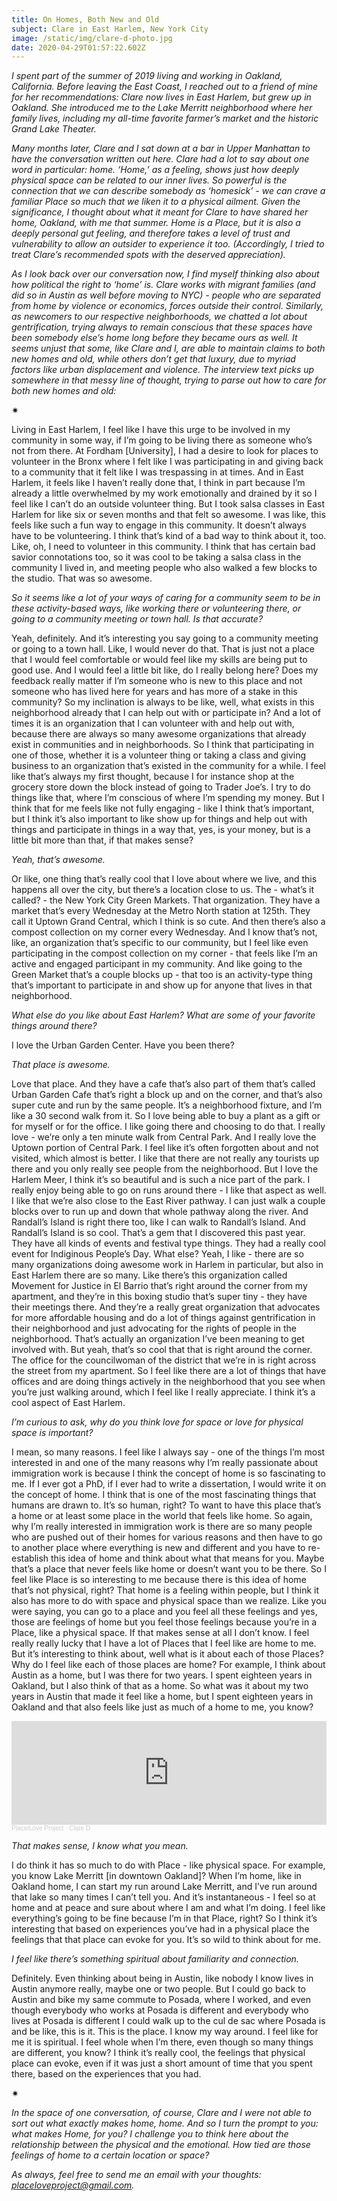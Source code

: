 ```yaml
---
title: On Homes, Both New and Old
subject: Clare in East Harlem, New York City
image: /static/img/clare-d-photo.jpg
date: 2020-04-29T01:57:22.602Z
---
```

*I spent part of the summer of 2019 living and working in Oakland, California. Before leaving the East Coast, I reached out to a friend of mine for her recommendations: Clare now lives in East Harlem, but grew up in Oakland. She introduced me to the Lake Merritt neighborhood where her family lives, including my all-time favorite farmer’s market and the historic Grand Lake Theater.*

*Many months later, Clare and I sat down at a bar in Upper Manhattan to have the conversation written out here. Clare had a lot to say about one word in particular: home. ‘Home,’ as a feeling, shows just how deeply physical space can be related to our inner lives. So powerful is the connection that we can describe somebody as ‘homesick’ - we can crave a familiar Place so much that we liken it to a physical ailment. Given the significance, I thought about what it meant for Clare to have shared her home, Oakland, with me that summer. Home is a Place, but it is also a deeply personal gut feeling, and therefore takes a level of trust and vulnerability to allow an outsider to experience it too. (Accordingly, I tried to treat Clare’s recommended spots with the deserved appreciation).*

*As I look back over our conversation now, I find myself thinking also about how political the right to ‘home’ is. Clare works with migrant families (and did so in Austin as well before moving to NYC) - people who are separated from home by violence or economics, forces outside their control. Similarly, as newcomers to our respective neighborhoods, we chatted a lot about gentrification, trying always to remain conscious that these spaces have been somebody else’s home long before they became ours as well. It seems unjust that some, like Clare and I, are able to maintain claims to both new homes and old, while others don’t get that luxury, due to myriad factors like urban displacement and violence. The interview text picks up somewhere in that messy line of thought, trying to parse out how to care for both new homes and old:*

<div>✷</div>

Living in East Harlem, I feel like I have this urge to be involved in my community in some way, if I’m going to be living there as someone who’s not from there. At Fordham \[University], I had a desire to look for places to volunteer in the Bronx where I felt like I was participating in and giving back to a community that it felt like I was trespassing in at times. And in East Harlem, it feels like I haven’t really done that, I think in part because I’m already a little overwhelmed by my work emotionally and drained by it so I feel like I can’t do an outside volunteer thing. But I took salsa classes in East Harlem for like six or seven months and that felt so awesome. I was like, this feels like such a fun way to engage in this community. It doesn’t always have to be volunteering. I think that’s kind of a bad way to think about it, too. Like, oh, I need to volunteer in this community. I think that has certain bad savior connotations too, so it was cool to be taking a salsa class in the community I lived in, and meeting people who also walked a few blocks to the studio. That was so awesome.

*So it seems like a lot of your ways of caring for a community seem to be in these activity-based ways, like working there or volunteering there, or going to a community meeting or town hall. Is that accurate?*

Yeah, definitely. And it’s interesting you say going to a community meeting or going to a town hall. Like, I would never do that. That is just not a place that I would feel comfortable or would feel like my skills are being put to good use. And I would feel a little bit like, do I really belong here? Does my feedback really matter if I’m someone who is new to this place and not someone who has lived here for years and has more of a stake in this community? So my inclination is always to be like, well, what exists in this neighborhood already that I can help out with or participate in? And a lot of times it is an organization that I can volunteer with and help out with, because there are always so many awesome organizations that already exist in communities and in neighborhoods. So I think that participating in one of those, whether it is a volunteer thing or taking a class and giving business to an organization that’s existed in the community for a while. I feel like that’s always my first thought, because I for instance shop at the grocery store down the block instead of going to Trader Joe’s. I try to do things like that, where I’m conscious of where I’m spending my money. But I think that for me feels like not fully engaging - like I think that’s important, but I think it’s also important to like show up for things and help out with things and participate in things in a way that, yes, is your money, but is a little bit more than that, if that makes sense?

*Yeah, that’s awesome.*

Or like, one thing that’s really cool that I love about where we live, and this happens all over the city, but there’s a location close to us. The - what’s it called? - the New York City Green Markets. That organization. They have a market that’s every Wednesday at the Metro North station at 125th. They call it Uptown Grand Central, which I think is so cute. And then there’s also a compost collection on my corner every Wednesday. And I know that’s not, like, an organization that’s specific to our community, but I feel like even participating in the compost collection on my corner - that feels like I’m an active and engaged participant in my community. And like going to the Green Market that’s a couple blocks up - that too is an activity-type thing that’s important to participate in and show up for anyone that lives in that neighborhood.

*What else do you like about East Harlem? What are some of your favorite things around there?*

I love the Urban Garden Center. Have you been there?

*That place is awesome.*

Love that place. And they have a cafe that’s also part of them that’s called Urban Garden Cafe that’s right a block up and on the corner, and that’s also super cute and run by the same people. It’s a neighborhood fixture, and I’m like a 30 second walk from it. So I love being able to buy a plant as a gift or for myself or for the office. I like going there and choosing to do that. I really love - we’re only a ten minute walk from Central Park. And I really love the Uptown portion of Central Park. I feel like it’s often forgotten about and not visited, which almost is better. I like that there are not really any tourists up there and you only really see people from the neighborhood. But I love the Harlem Meer, I think it’s so beautiful and is such a nice part of the park. I really enjoy being able to go on runs around there - I like that aspect as well. I like that we’re also close to the East River pathway. I can just walk a couple blocks over to run up and down that whole pathway along the river. And Randall’s Island is right there too, like I can walk to Randall’s Island. And Randall’s Island is so cool. That’s a gem that I discovered this past year. They have all kinds of events and festival type things. They had a really cool event for Indiginous People’s Day. What else? Yeah, I like - there are so many organizations doing awesome work in Harlem in particular, but also in East Harlem there are so many. Like there’s this organization called Movement for Justice in El Barrio that’s right around the corner from my apartment, and they’re in this boxing studio that’s super tiny - they have their meetings there. And they’re a really great organization that advocates for more affordable housing and do a lot of things against gentrification in their neighborhood and just advocating for the rights of people in the neighborhood. That’s actually an organization I’ve been meaning to get involved with. But yeah, that’s so cool that that is right around the corner. The office for the councilwoman of the district that we’re in is right across the street from my apartment. So I feel like there are a lot of things that have offices and are doing things actively in the neighborhood that you see when you’re just walking around, which I feel like I really appreciate. I think it’s a cool aspect of East Harlem.

*I’m curious to ask, why do you think love for space or love for physical space is important?*

I mean, so many reasons. I feel like I always say - one of the things I’m most interested in and one of the many reasons why I’m really passionate about immigration work is because I think the concept of home is so fascinating to me. If I ever got a PhD, if I ever had to write a dissertation, I would write it on the concept of home. I think that is one of the most fascinating things that humans are drawn to. It’s so human, right? To want to have this place that’s a home or at least some place in the world that feels like home. So again, why I’m really interested in immigration work is there are so many people who are pushed out of their homes for various reasons and then have to go to another place where everything is new and different and you have to re-establish this idea of home and think about what that means for you. Maybe that’s a place that never feels like home or doesn’t want you to be there. So I feel like Place is so interesting to me because there is this idea of home that’s not physical, right? That home is a feeling within people, but I think it also has more to do with space and physical space than we realize. Like you were saying, you can go to a place and you feel all these feelings and yes, those are feelings of home but you feel those feelings because you’re in a Place, like a physical space. If that makes sense at all I don’t know. I feel really really lucky that I have a lot of Places that I feel like are home to me. But it’s interesting to think about, well what is it about each of those Places? Why do I feel like each of those places are home? For example, I think about Austin as a home, but I was there for two years. I spent eighteen years in Oakland, but I also think of that as a home. So what was it about my two years in Austin that made it feel like a home, but I spent eighteen years in Oakland and that also feels like just as much of a home to me, you know?

<iframe width="100%" height="166" scrolling="no" frameborder="no" allow="autoplay" src="https://w.soundcloud.com/player/?url=https%3A//api.soundcloud.com/tracks/802676746&color=%23ff5500&auto_play=false&hide_related=false&show_comments=true&show_user=true&show_reposts=false&show_teaser=true"></iframe><div style="font-size: 10px; color: #cccccc;line-break: anywhere;word-break: normal;overflow: hidden;white-space: nowrap;text-overflow: ellipsis; font-family: Interstate,Lucida Grande,Lucida Sans Unicode,Lucida Sans,Garuda,Verdana,Tahoma,sans-serif;font-weight: 100;"><a href="https://soundcloud.com/place-love-project" title="Place/Love Project" target="_blank" style="color: #cccccc; text-decoration: none;">Place/Love Project</a> · <a href="https://soundcloud.com/place-love-project/clare-d" title="Clare D" target="_blank" style="color: #cccccc; text-decoration: none;">Clare D</a></div>

*That makes sense, I know what you mean.*

I do think it has so much to do with Place - like physical space. For example, you know Lake Merritt \[in downtown Oakland]? When I’m home, like in Oakland home, I can start my run around Lake Merritt, and I’ve run around that lake so many times I can’t tell you. And it’s instantaneous - I feel so at home and at peace and sure about where I am and what I’m doing. I feel like everything’s going to be fine because I’m in that Place, right? So I think it’s interesting that based on experiences you’ve had in a physical place the feelings that that place can evoke for you. It’s so wild to think about for me.

*I feel like there’s something spiritual about familiarity and connection.*

Definitely. Even thinking about being in Austin, like nobody I know lives in Austin anymore really, maybe one or two people. But I could go back to Austin and bike my same commute to Posada, where I worked, and even though everybody who works at Posada is different and everybody who lives at Posada is different I could walk up to the cul de sac where Posada is and be like, this is it. This is the place. I know my way around. I feel like for me it is spiritual. I feel whole when I’m there, even though so many things are different, you know? I think it’s really cool, the feelings that physical place can evoke, even if it was just a short amount of time that you spent there, based on the experiences that you had.

<div>✷</div>

*In the space of one conversation, of course, Clare and I were not able to sort out what exactly makes home, home. And so I turn the prompt to you: what makes Home, for you? I challenge you to think here about the relationship between the physical and the emotional. How tied are those feelings of home to a certain location or space?*

*As always, feel free to send me an email with your thoughts: placeloveproject@gmail.com.*